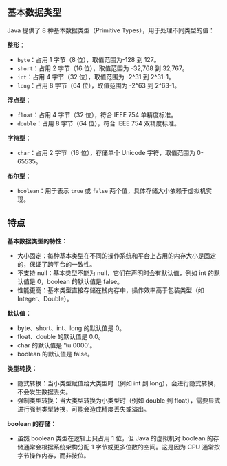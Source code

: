 ## 基本数据类型

Java 提供了 8 种基本数据类型（Primitive Types），用于处理不同类型的值：

**整形**：

+ `byte`：占用 1 字节（8 位），取值范围为-128 到 127。
+ `short`：占用 2 字节（16 位），取值范围为 -32,768 到 32,767。
+ `int`：占用 4 字节（32 位），取值范围为 -2^31 到 2^31-1。
+ `long`：占用 8 字节（64 位），取值范围为 -2^63 到 2^63-1。

**浮点型**：

+  `float`：占用 4 字节（32 位），符合 IEEE 754 单精度标准。
+ `double`：占用 8 字节（64 位），符合 IEEE 754 双精度标准。

**字符型**：

+ `char`：占用 2 字节（16 位），存储单个 Unicode 字符，取值范围为 0-65535。

**布尔型**：

+ `boolean`：用于表示 `true` 或 `false` 两个值，具体存储大小依赖于虚拟机实现。

## 特点

**基本数据类型的特性：**

+ 大小固定：每种基本类型在不同的操作系统和平台上占用的内存大小是固定的，保证了跨平台的一致性。
+ 不支持 null：基本类型不能为 null，它们在声明时会有默认值，例如 int 的默认值是 0，boolean 的默认值是 false。
+ 性能更高：基本类型直接存储在栈内存中，操作效率高于包装类型（如 Integer、Double）。

**默认值：**

+ byte、short、int、long 的默认值是 0。
+ float、double 的默认值是 0.0。
+ char 的默认值是 '\u 0000'。
+ boolean 的默认值是 false。

**类型转换：**

+ 隐式转换：当小类型赋值给大类型时（例如 int 到 long），会进行隐式转换，不会发生数据丢失。
+ 强制类型转换：当大类型转换为小类型时（例如 double 到 float），需要显式进行强制类型转换，可能会造成精度丢失或溢出。

**boolean 的存储：**

+ 虽然 boolean 类型在逻辑上只占用 1 位，但 Java 的虚拟机对 boolean 的存储通常会根据系统架构分配 1 字节或更多位数的空间。这是因为 CPU 通常按字节操作内存，而非按位。